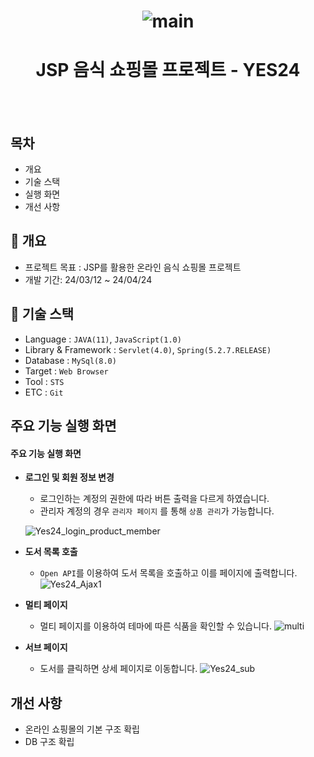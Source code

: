 <h1 align="center">
  
  ![main](https://github.com/EumYongho/Pudding.jsp/assets/155952960/fdb8fd16-92b0-48e1-8dd6-a6c8a95cf8ab)



</h1>
<h1 align="center">JSP 음식 쇼핑몰 프로젝트 - YES24</h1>
<br/><br/>

## 목차

- 개요
- 기술 스택
- 실행 화면
- 개선 사항


## 🚩 개요
  - 프로젝트 목표 :  JSP를 활용한 온라인 음식 쇼핑몰 프로젝트
  - 개발 기간: 24/03/12 ~ 24/04/24
    
## 🔧 기술 스택
  - Language : `JAVA(11)`, `JavaScript(1.0)`
  - Library & Framework : `Servlet(4.0)`, `Spring(5.2.7.RELEASE)`
  - Database : `MySql(8.0)`
  - Target : `Web Browser`
  - Tool : `STS`
  - ETC : `Git`

## 주요 기능 실행 화면

  #### 주요 기능 실행 화면

  * **로그인 및 회원 정보 변경**
    * 로그인하는 계정의 권한에 따라 버튼 출력을 다르게 하였습니다. 
    * 관리자 계정의 경우 `관리자 페이지` 를 통해 `상품 관리`가 가능합니다.
   
    ![Yes24_login_product_member](https://github.com/JongHoonKim1004/Yes24_JSP/assets/155927559/d22c54a4-f2ed-48b0-8073-ef4d9be48023)

  * **도서 목록 호출**
    * `Open API`를 이용하여 도서 목록을 호출하고 이를 페이지에 출력합니다.
      ![Yes24_Ajax1](https://github.com/JongHoonKim1004/Yes24_JSP/assets/155927559/68e3778a-dd4e-46fa-a1a7-4be83644d006)

  * **멀티 페이지**
    * 멀티 페이지를 이용하여 테마에 따른 식품을 확인할 수 있습니다.
    ![multi](https://github.com/EumYongho/Pudding.jsp/assets/155952960/4d008d11-29cb-4a37-bb77-1027e4299188)
      

  * **서브 페이지**
    * 도서를 클릭하면 상세 페이지로 이동합니다.
       ![Yes24_sub](https://github.com/JongHoonKim1004/Yes24_JSP/assets/155927559/835c467f-d64c-404d-abda-4461dd1ea573)




## 개선 사항
- 온라인 쇼핑몰의 기본 구조 확립
- DB 구조 확립

